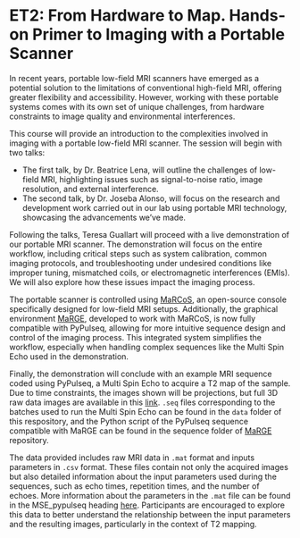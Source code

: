 # ET2: From Hardware to Map. Hands-on Primer to Imaging with a Portable Scanner

In recent years, portable low-field MRI scanners have emerged as a potential solution to the limitations of conventional high-field MRI, offering greater flexibility and accessibility. However, working with these portable systems comes with its own set of unique challenges, from hardware constraints to image quality and environmental interferences.

This course will provide an introduction to the complexities involved in imaging with a portable low-field MRI scanner. The session will begin with two talks:

- The first talk, by Dr. Beatrice Lena, will outline the challenges of low-field MRI, highlighting issues such as signal-to-noise ratio, image resolution, and external interference.
- The second talk, by Dr. Joseba Alonso, will focus on the research and development work carried out in our lab using portable MRI technology, showcasing the advancements we’ve made.

Following the talks, Teresa Guallart will proceed with a live demonstration of our portable MRI scanner. The demonstration will focus on the entire workflow, including critical steps such as system calibration, common imaging protocols, and troubleshooting under undesired conditions like improper tuning, mismatched coils, or electromagnetic interferences (EMIs). We will also explore how these issues impact the imaging process.

The portable scanner is controlled using [MaRCoS](https://analyticalsciencejournals.onlinelibrary.wiley.com/doi/full/10.1002/nbm.4825), an open-source console specifically designed for low-field MRI setups. Additionally, the graphical environment [MaRGE](https://www.sciencedirect.com/science/article/pii/S1090780724000466?via%3Dihub), developed to work with MaRCoS, is now fully compatible with PyPulseq, allowing for more intuitive sequence design and control of the imaging process. This integrated system simplifies the workflow, especially when handling complex sequences like the Multi Spin Echo used in the demonstration.

Finally, the demonstration will conclude with an example MRI sequence coded using PyPulseq, a Multi Spin Echo to acquire a T2 map of the sample. Due to time constraints, the images shown will be projections, but full 3D raw data images are available in this [link](https://upvedues-my.sharepoint.com/:u:/g/personal/joalgui2_upv_edu_es/EQsBL9nxeypKulMrUOwmrbcBzFE96ZIHGkKYwEb7L7UcNg?e=9HtJ5k). `.seq` files corresponding to the batches used to run the Multi Spin Echo can be found in the `data` folder of this respository, and the Python script of the PyPulseq sequence compatible with MaRGE can be found in the sequence folder of [MaRGE](https://www.sciencedirect.com/science/article/pii/S1090780724000466?via%3Dihub) repository.

The data provided includes raw MRI data in `.mat` format and inputs parameters in `.csv` format. These files contain not only the acquired images but also detailed information about the input parameters used during the sequences, such as echo times, repetition times, and the number of echoes. More information about the parameters in the `.mat` file can be found in the MSE_pypulseq heading [here](https://github.com/josalggui/MaRGE/wiki/Raw-Data-structure). Participants are encouraged to explore this data to better understand the relationship between the input parameters and the resulting images, particularly in the context of T2 mapping.
